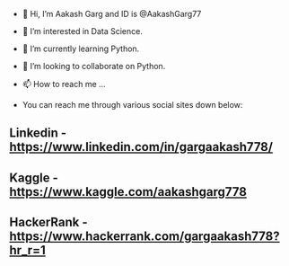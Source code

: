 - 👋 Hi, I’m Aakash Garg and ID is @AakashGarg77
- 👀 I’m interested in Data Science.
- 🌱 I’m currently learning Python.
- 💞️ I’m looking to collaborate on Python.
- 📫 How to reach me ...

- You can reach me through various social sites down below:

## Linkedin - https://www.linkedin.com/in/gargaakash778/
## Kaggle - https://www.kaggle.com/aakashgarg778
## HackerRank - https://www.hackerrank.com/gargaakash778?hr_r=1

<!---
AakashGarg77/AakashGarg77 is a ✨ special ✨ repository because its `README.md` (this file) appears on your GitHub profile.
You can click the Preview link to take a look at your changes.
--->
